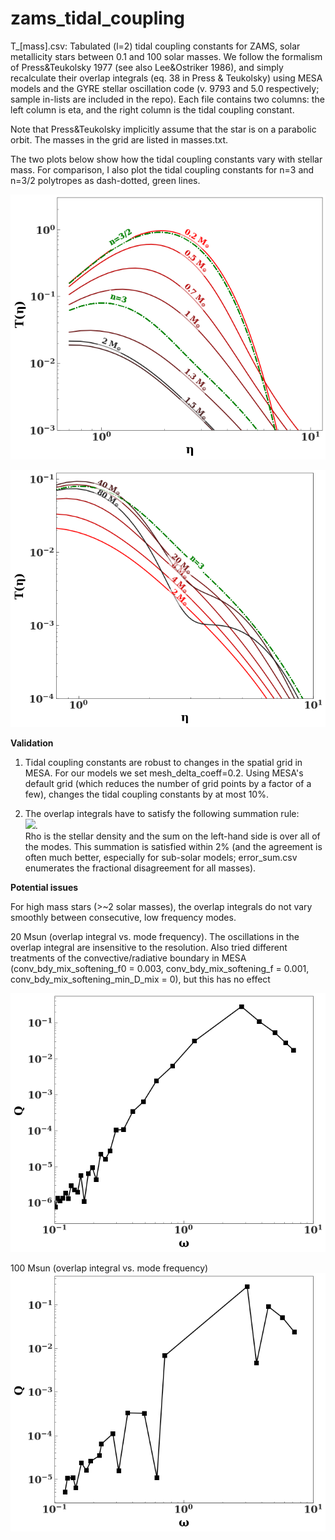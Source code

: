# zams_tidal_coupling

T_[mass].csv: Tabulated (l=2) tidal coupling constants for ZAMS, solar metallicity stars between 0.1 and 100 solar masses. We follow the formalism of Press&Teukolsky 1977 (see also Lee&Ostriker 1986), and simply recalculate their overlap integrals (eq. 38 in Press & Teukolsky) using MESA models and the GYRE stellar oscillation code (v. 9793 and 5.0 respectively; sample in-lists are included in the repo). Each file contains two columns: the left column is eta, and the right column is the tidal coupling constant. 

Note that Press&Teukolsky implicitly assume that the star is on a parabolic orbit. The masses in the grid are listed in masses.txt.

The two plots below show how the tidal coupling constants vary with stellar mass. For comparison, I also plot the tidal coupling constants for n=3 and n=3/2 polytropes as dash-dotted, green lines.

![tc1](tc1.png?raw=true)

![tc2](tc2.png?raw=true)

**Validation**

1) Tidal coupling constants are robust to changes in the spatial grid in MESA. For our models we set mesh_delta_coeff=0.2. Using MESA's default grid (which reduces the number of grid points by a factor of a few), changes the tidal coupling constants by at most 10%. 

2) The overlap integrals have to satisfy the following summation rule:<br/>
  <img src="https://latex.codecogs.com/gif.latex?\Sigma\,Q^2=10\int_{0}^1\rho(r)r^4dr" />. <br/>
  Rho is the stellar density and the sum on the left-hand side is over all of the modes.
  This summation is satisfied within 2% (and the agreement is often much better, especially for sub-solar models;    error_sum.csv enumerates the fractional disagreement for all masses).<br/>
 

**Potential issues**

For high mass stars (>~2 solar masses), the overlap integrals do not vary smoothly between consecutive, low frequency modes. 

20 Msun (overlap integral vs. mode frequency). The oscillations in the overlap integral are insensitive to the resolution. Also tried different treatments of the convective/radiative boundary in MESA (conv_bdy_mix_softening_f0 = 0.003, conv_bdy_mix_softening_f = 0.001, conv_bdy_mix_softening_min_D_mix = 0), but this has no effect

![prob3](prob3.png?raw=true)

100 Msun (overlap integral vs. mode frequency)
![prob4](prob4.png?raw=true)




